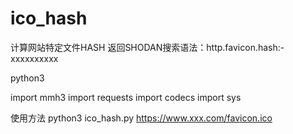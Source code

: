 # ico_hash
计算网站特定文件HASH 返回SHODAN搜索语法：http.favicon.hash:-xxxxxxxxxx

python3

import mmh3 
import requests 
import codecs
import sys

使用方法
python3 ico_hash.py https://www.xxx.com/favicon.ico

